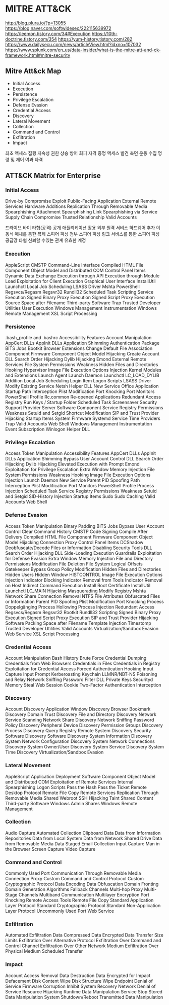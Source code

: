 # MITRE ATT&CK

<http://blog.plura.io/?p=13055>
<https://blog.naver.com/softwidesec/222115639972>
<https://leemon.tistory.com/34#Execution>
<https://10th-doctrine.tistory.com/354>
<https://yum-history.tistory.com/282>
<https://www.dailysecu.com/news/articleView.html?idxno=107032>
<https://www.splunk.com/en_us/data-insider/what-is-the-mitre-att-and-ck-framework.html#mitre-security>

## Mitre Att&ck Map

- Initial Access
- Execution
- Persistence
- Privilege Escalation
- Defense Evasion
- Credential Access
- Discovery
- Lateral Movement
- Collection
- Command and Control
- Exfiltration
- Impact

최초 액세스
집행
지속성
권한 상승
방어 회피
자격 증명 액세스
발견
측면 운동
수집
명령 및 제어
여과
타격

## ATT&CK Matrix for Enterprise

### Initial Access

Drive-by Compromise
Exploit Public-Facing Application
External Remote Services
Hardware Additions
Replication Through Removable Media
Spearphishing Attachment
Spearphishing Link
Spearphishing via Service
Supply Chain Compromise
Trusted Relationship
Valid Accounts

드라이브 바이 타협(공격)
공개 애플리케이션 활용
외부 원격 서비스
하드웨어 추가
이동식 매체를 통한 복제
스피어 피싱 첨부
스피어 피싱 링크
서비스를 통한 스피어 피싱
공급망 타협
신뢰할 수있는 관계
유효한 계정

### Execution

AppleScript
CMSTP
Command-Line Interface
Compiled HTML File
Component Object Model and Distributed COM
Control Panel Items
Dynamic Data Exchange
Execution through API
Execution through Module Load
Exploitation for Client Execution
Graphical User Interface
InstallUtil
Launchctl
Local Job Scheduling
LSASS Driver
Mshta
PowerShell
Regsvcs/Regasm
Regsvr32
Rundll32
Scheduled Task
Scripting
Service Execution
Signed Binary Proxy Execution
Signed Script Proxy Execution
Source
Space after Filename
Third-party Software
Trap
Trusted Developer Utilities
User Execution
Windows Management Instrumentation
Windows Remote Management
XSL Script Processing

### Persistence

.bash_profile and .bashrc
Accessibility Features
Account Manipulation
AppCert DLLs
AppInit DLLs
Application Shimming
Authentication Package
BITS Jobs
Bootkit
Browser Extensions
Change Default File Association
Component Firmware
Component Object Model Hijacking
Create Account
DLL Search Order Hijacking
Dylib Hijacking
Emond
External Remote Services
File System Permissions Weakness
Hidden Files and Directories
Hooking
Hypervisor
Image File Execution Options Injection
Kernel Modules and Extensions
Launch Agent
Launch Daemon
Launchctl
LC_LOAD_DYLIB Addition
Local Job Scheduling
Login Item
Logon Scripts
LSASS Driver
Modify Existing Service
Netsh Helper DLL
New Service
Office Application Startup
Path Interception
Plist Modification
Port Knocking
Port Monitors
PowerShell Profile
Rc.common
Re-opened Applications
Redundant Access
Registry Run Keys / Startup Folder
Scheduled Task
Screensaver
Security Support Provider
Server Software Component
Service Registry Permissions Weakness
Setuid and Setgid
Shortcut Modification
SIP and Trust Provider Hijacking
Startup Items
System Firmware
Systemd Service
Time Providers
Trap
Valid Accounts
Web Shell
Windows Management Instrumentation Event Subscription
Winlogon Helper DLL

### Privilege Escalation

Access Token Manipulation
Accessibility Features
AppCert DLLs
AppInit DLLs
Application Shimming
Bypass User Account Control
DLL Search Order Hijacking
Dylib Hijacking
Elevated Execution with Prompt
Emond
Exploitation for Privilege Escalation
Extra Window Memory Injection
File System Permissions Weakness
Hooking
Image File Execution Options Injection
Launch Daemon
New Service
Parent PID Spoofing
Path Interception
Plist Modification
Port Monitors
PowerShell Profile
Process Injection
Scheduled Task
Service Registry Permissions Weakness
Setuid and Setgid
SID-History Injection
Startup Items
Sudo
Sudo Caching
Valid Accounts
Web Shell

### Defense Evasion
Access Token Manipulation
Binary Padding
BITS Jobs
Bypass User Account Control
Clear Command History
CMSTP
Code Signing
Compile After Delivery
Compiled HTML File
Component Firmware
Component Object Model Hijacking
Connection Proxy
Control Panel Items
DCShadow
Deobfuscate/Decode Files or Information
Disabling Security Tools
DLL Search Order Hijacking
DLL Side-Loading
Execution Guardrails
Exploitation for Defense Evasion
Extra Window Memory Injection
File and Directory Permissions Modification
File Deletion
File System Logical Offsets
Gatekeeper Bypass
Group Policy Modification
Hidden Files and Directories
Hidden Users
Hidden Window
HISTCONTROL
Image File Execution Options Injection
Indicator Blocking
Indicator Removal from Tools
Indicator Removal on Host
Indirect Command Execution
Install Root Certificate
InstallUtil
Launchctl
LC_MAIN Hijacking
Masquerading
Modify Registry
Mshta
Network Share Connection Removal
NTFS File Attributes
Obfuscated Files or Information
Parent PID Spoofing
Plist Modification
Port Knocking
Process Doppelgänging
Process Hollowing
Process Injection
Redundant Access
Regsvcs/Regasm
Regsvr32
Rootkit
Rundll32
Scripting
Signed Binary Proxy Execution
Signed Script Proxy Execution
SIP and Trust Provider Hijacking
Software Packing
Space after Filename
Template Injection
Timestomp
Trusted Developer Utilities
Valid Accounts
Virtualization/Sandbox Evasion
Web Service
XSL Script Processing

### Credential Access

Account Manipulation
Bash History
Brute Force
Credential Dumping
Credentials from Web Browsers
Credentials in Files
Credentials in Registry
Exploitation for Credential Access
Forced Authentication
Hooking
Input Capture
Input Prompt
Kerberoasting
Keychain
LLMNR/NBT-NS Poisoning and Relay
Network Sniffing
Password Filter DLL
Private Keys
Securityd Memory
Steal Web Session Cookie
Two-Factor Authentication Interception

### Discovery

Account Discovery
Application Window Discovery
Browser Bookmark Discovery
Domain Trust Discovery
File and Directory Discovery
Network Service Scanning
Network Share Discovery
Network Sniffing
Password Policy Discovery
Peripheral Device Discovery
Permission Groups Discovery
Process Discovery
Query Registry
Remote System Discovery
Security Software Discovery
Software Discovery
System Information Discovery
System Network Configuration Discovery
System Network Connections Discovery
System Owner/User Discovery
System Service Discovery
System Time Discovery
Virtualization/Sandbox Evasion

### Lateral Movement

AppleScript
Application Deployment Software
Component Object Model and Distributed COM
Exploitation of Remote Services
Internal Spearphishing
Logon Scripts
Pass the Hash
Pass the Ticket
Remote Desktop Protocol
Remote File Copy
Remote Services
Replication Through Removable Media
Shared Webroot
SSH Hijacking
Taint Shared Content
Third-party Software
Windows Admin Shares
Windows Remote Management

### Collection

Audio Capture
Automated Collection
Clipboard Data
Data from Information Repositories
Data from Local System
Data from Network Shared Drive
Data from Removable Media
Data Staged
Email Collection
Input Capture
Man in the Browser
Screen Capture
Video Capture

### Command and Control

Commonly Used Port
Communication Through Removable Media
Connection Proxy
Custom Command and Control Protocol
Custom Cryptographic Protocol
Data Encoding
Data Obfuscation
Domain Fronting
Domain Generation Algorithms
Fallback Channels
Multi-hop Proxy
Multi-Stage Channels
Multiband Communication
Multilayer Encryption
Port Knocking
Remote Access Tools
Remote File Copy
Standard Application Layer Protocol
Standard Cryptographic Protocol
Standard Non-Application Layer Protocol
Uncommonly Used Port
Web Service

### Exfiltration

Automated Exfiltration
Data Compressed
Data Encrypted
Data Transfer Size Limits
Exfiltration Over Alternative Protocol
Exfiltration Over Command and Control Channel
Exfiltration Over Other Network Medium
Exfiltration Over Physical Medium
Scheduled Transfer

### Impact

Account Access Removal
Data Destruction
Data Encrypted for Impact
Defacement
Disk Content Wipe
Disk Structure Wipe
Endpoint Denial of Service
Firmware Corruption
Inhibit System Recovery
Network Denial of Service
Resource Hijacking
Runtime Data Manipulation
Service Stop
Stored Data Manipulation
System Shutdown/Reboot
Transmitted Data Manipulation
